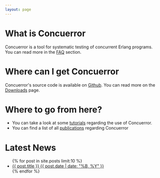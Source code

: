 ```yaml
---
layout: page
---
```


What is Concuerror
==================

Concuerror is a tool for systematic testing of concurrent Erlang programs. You can read more in the [FAQ](/faq/) section.

Where can I get Concuerror
==========================

Concuerror's source code is available on [Github](https://github.com/mariachris/Concuerror). You can read more on the [Downloads](/download/) page.

Where to go from here?
======================

* You can take a look at some [tutorials](/tutorials/) regarding the use of Concuerror.
* You can find a list of all [publications](/publications/) regarding Concuerror


Latest News
===========

<ul class="post-list">
{% for post in site.posts limit:10 %} 
  <li><article><a href="{{ site.url }}{{ post.url }}">{{ post.title }} <span class="entry-date"><time datetime="{{ post.date | date_to_xmlschema }}">{{ post.date | date: "%B, %Y" }}</time></span></a></article></li>
{% endfor %}
</ul>

